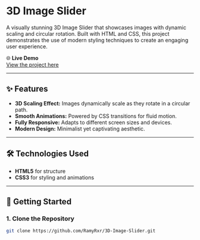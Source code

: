 # 3D Image Slider

A visually stunning 3D Image Slider that showcases images with dynamic scaling and circular rotation. Built with HTML and CSS, this project demonstrates the use of modern styling techniques to create an engaging user experience.

🌐 **Live Demo**  
[View the project here](https://ramyrxr.github.io/3D-Image-Slider/)

---

## ✨ Features
- **3D Scaling Effect:** Images dynamically scale as they rotate in a circular path.
- **Smooth Animations:** Powered by CSS transitions for fluid motion.
- **Fully Responsive:** Adapts to different screen sizes and devices.
- **Modern Design:** Minimalist yet captivating aesthetic.

---

## 🛠️ Technologies Used
- **HTML5** for structure
- **CSS3** for styling and animations

---

## 🚀 Getting Started

### 1. Clone the Repository
```bash
git clone https://github.com/RamyRxr/3D-Image-Slider.git

